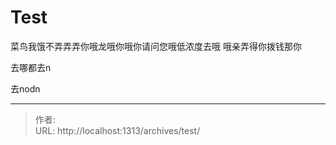 # Test


菜鸟我饿不弄弄弄你哦龙哦你哦你请问您哦低浓度去哦 哦亲弄得你拨钱那你



 去哪都去n

去nodn


---

> 作者:   
> URL: http://localhost:1313/archives/test/  

